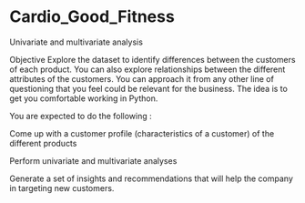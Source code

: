 # Cardio_Good_Fitness
Univariate and multivariate analysis


Objective
Explore the dataset to identify differences between the customers of each product. You can also explore relationships between the different attributes of the customers. You can approach it from any other line of questioning that you feel could be relevant for the business. The idea is to get you comfortable working in Python.

You are expected to do the following :

Come up with a customer profile (characteristics of a customer) of the different products

Perform univariate and multivariate analyses

Generate a set of insights and recommendations that will help the company in targeting new customers.
